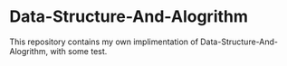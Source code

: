 # Data-Structure-And-Alogrithm
This repository contains my own implimentation of Data-Structure-And-Alogrithm, with some test. 
